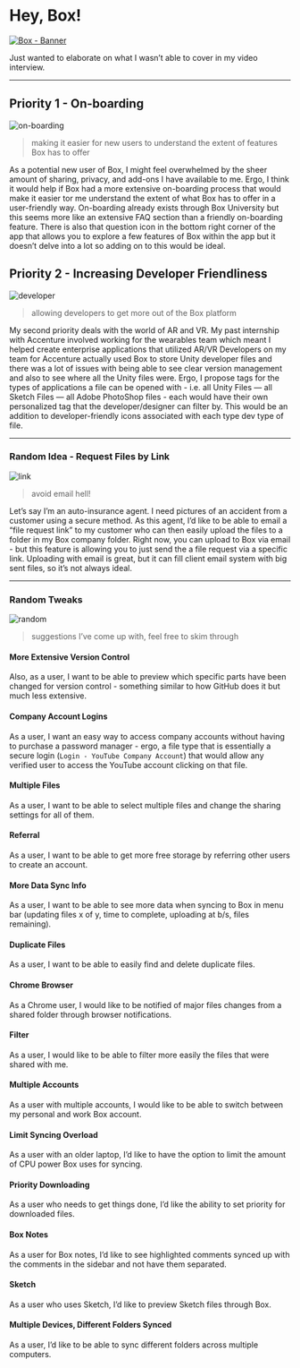 # **Hey, Box!**

[![Box - Banner](https://fvcproductions.files.wordpress.com/2016/10/box.jpg?w=750)](https://fvcproductions.files.wordpress.com/2016/10/box.jpg)

Just wanted to elaborate on what I wasn’t able to cover in my video interview.

* * *

## Priority 1 - On-boarding

![on-boarding](https://cdn4.iconfinder.com/data/icons/reaction/32/joy-128.png)

> making it easier for new users to understand the extent of features Box has to offer

As a potential new user of Box, I might feel overwhelmed by the sheer amount of sharing, privacy, and add-ons I have available to me. Ergo, I think it would help if Box had a more extensive on-boarding process that would make it easier tor me understand the extent of what Box has to offer in a user-friendly way. On-boarding already exists through Box University but this seems more like an extensive FAQ section than a friendly on-boarding feature. There is also that question icon in the bottom right corner of the app that allows you to explore a few features of Box within the app but it doesn’t delve into a lot so adding on to this would be ideal.

## Priority 2 - Increasing Developer Friendliness

![developer](https://cdn0.iconfinder.com/data/icons/web-social-and-folder-icons/128/Unity_3D.png)

> allowing developers to get more out of the Box platform

My second priority deals with the world of AR and VR. My past internship with Accenture involved working for the wearables team which meant I helped create enterprise applications that utilized AR/VR Developers on my team for Accenture actually used Box to store Unity developer files and there was a lot of issues with being able to see clear version management and also to see where all the Unity files were. Ergo, I propose tags for the types of applications a file can be opened with - i.e. all Unity Files — all Sketch Files — all Adobe PhotoShop files - each would have their own personalized tag that the developer/designer can filter by. This would be an addition to developer-friendly icons associated with each type dev type of file.

* * *

### Random Idea - Request Files by Link

![link](https://cdn3.iconfinder.com/data/icons/minimal-business-line/64/link-128.png)

> avoid email hell!

Let’s say I’m an auto-insurance agent. I need pictures of an accident from a customer using a secure method. As this agent, I’d like to be able to email a “file request link” to my customer who can then easily upload the files to a folder in my Box company folder. Right now, you can upload to Box via email - but this feature is allowing you to just send the a file request via a specific link. Uploading with email is great, but it can fill client email system with big sent files, so it’s not always ideal.

* * *

### Random Tweaks

![random](https://cdn2.iconfinder.com/data/icons/circle-icons-1/64/die-128.png)

> suggestions I’ve come up with, feel free to skim through

#### More Extensive Version Control

Also, as a user, I want to be able to preview which specific parts have been changed for version control - something similar to how GitHub does it but much less extensive.

#### Company Account Logins

As a user, I want an easy way to access company accounts without having to purchase a password manager - ergo, a file type that is essentially a secure login (`Login - YouTube Company Account`) that would allow any verified user to access the YouTube account clicking on that file.

#### Multiple Files

As a user, I want to be able to select multiple files and change the sharing settings for all of them.

#### Referral

As a user, I want to be able to get more free storage by referring other users to create an account.

#### More Data Sync Info

As a user, I want to be able to see more data when syncing to Box in menu bar (updating files x of y, time to complete, uploading at b/s, files remaining).

#### Duplicate Files

As a user, I want to be able to easily find and delete duplicate files.

#### Chrome Browser

As a Chrome user, I would like to be notified of major files changes from a shared folder through browser notifications.

#### Filter

As a user, I would like to be able to filter more easily the files that were shared with me.

#### Multiple Accounts

As a user with multiple accounts, I would like to be able to switch between my personal and work Box account.

#### Limit Syncing Overload

As a user with an older laptop, I’d like to have the option to limit the amount of CPU power Box uses for syncing.

#### Priority Downloading

As a user who needs to get things done, I’d like the ability to set priority for downloaded files.

#### Box Notes

As a user for Box notes, I’d like to see highlighted comments synced up with the comments in the sidebar and not have them separated.

#### Sketch

As a user who uses Sketch, I’d like to preview Sketch files through Box.

#### Multiple Devices, Different Folders Synced

As a user, I’d like to be able to sync different folders across multiple computers.